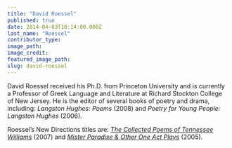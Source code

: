 ```yaml
---
title: "David Roessel"
published: true
date: 2014-04-03T18:14:00.000Z
last_name: "Roessel"
contributor_type:
image_path:
image_credit:
featured_image_path:
slug: david-roessel
---
```


David Roessel received his Ph.D. from Princeton University and is currently a Professor of Greek Language and Literature at Richard Stockton College of New Jersey. He is the editor of several books of poetry and drama, including: _Langston Hughes: Poems_ (2008) and _Poetry for Young People: Langston Hughes_ (2006). 

Roessel’s New Directions titles are: [_The Collected Poems of Tennessee Williams_](http://ndbooks.com/book/the-collected-poems-of-tennessee-williams) (2007) and [_Mister Paradise & Other One Act Plays_](http://ndbooks.com/book/mister-paradise-other-one-act-plays) (2005).


